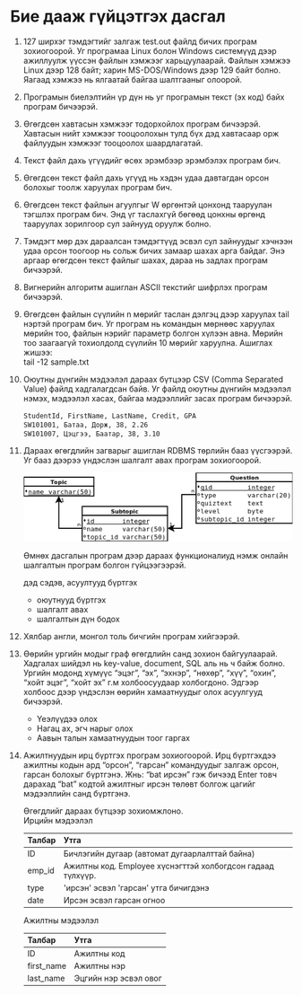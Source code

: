 # Бие дааж гүйцэтгэх дасгал

1. 127 ширхэг тэмдэгтийг залгаж test.out файлд бичих програм зохиогоорой. Уг програмаа Linux болон Windows системүүд дээр ажиллуулж үүссэн файлын хэмжээг харьцуулаарай. Файлын хэмжээ Linux дээр 128 байт; харин MS-DOS/Windows дээр 129 байт болно. Яагаад хэмжээ нь ялгаатай байгаа шалтгааныг олоорой.

2. Програмын биелэлтийн үр дүн нь уг програмын текст \(эх код\) байх програм бичээрэй.

3. Өгөгдсөн хавтасын хэмжээг тодорхойлох програм бичээрэй. Хавтасын нийт хэмжээг тооцоолохын тулд бүх дэд хавтасаар орж файлуудын хэмжээг тооцоолох шаардлагатай.

4. Текст файл дахь үгүүдийг өсөх эрэмбээр эрэмбэлэх програм бич.

5. Өгөгдсөн текст файл дахь үгүүд нь  хэдэн удаа давтагдан орсон болохыг тоолж харуулах програм бич.

6. Өгөгдсөн текст файлын агуулгыг W өргөнтэй цонхонд тааруулан тэгшлэх програм бич. Энд үг таслахгүй бөгөөд цонхны өргөнд тааруулах зорилгоор сул зайнууд оруулж болно.

7. Тэмдэгт мөр дэх дараалсан тэмдэгтүүд эсвэл сул зайнуудыг хэчнээн удаа орсон тоогоор нь сольж бичих замаар шахах арга байдаг. Энэ аргаар өгөгдсөн текст файлыг шахах, дараа нь задлах програм бичээрэй.

8. Вигнерийн алгоритм ашиглан ASCII текстийг шифрлэх програм бичээрэй.

9. Өгөгдсөн файлын сүүлийн n мөрийг таслан дэлгэц дээр харуулах tail нэртэй програм бич. Уг програм нь командын мөрнөөс харуулах мөрийн тоо, файлын нэрийг параметр болгон хүлээн авна. Мөрийн тоо заагаагүй тохиолдолд сүүлийн 10 мөрийг харуулна. Ашиглах жишээ:  
   tail -12 sample.txt

10. Оюутны дүнгийн мэдээлэл дараах бүтцээр CSV \(Comma Separated Value\) файлд хадгалагдсан байв. Уг файлд оюутны дүнгийн мэдээлэл нэмэх, мэдээлэл хасах, байгаа мэдээллийг засах програм бичээрэй.

	```csv
	StudentId, FirstName, LastName, Credit, GPA
	SW101001, Батаа, Дорж, 38, 2.26
	SW101007, Цэцгээ, Баатар, 38, 3.10
	```

11. Дараах өгөгдлийн загварыг ашиглан RDBMS төрлийн бааз үүсгээрэй. Уг бааз дээрээ үндэслэн шалгалт авах програм зохиогоорой.

	![](/5_data/res/exam.png)

	Өмнөх дасгалын програм дээр дараах функционалиуд нэмж онлайн шалгалтын програм болгон гүйцээгээрэй.

	дэд сэдэв, асуултууд бүртгэх

	* оюутнууд бүртгэх
	* шалгалт авах
	* шалгалтын дүн бодох

12. Хялбар англи, монгол толь бичгийн програм хийгээрэй.

13. Өөрийн ургийн модыг граф өгөгдлийн санд зохион байгуулаарай. Хадгалах шийдэл нь key-value, document, SQL аль нь ч байж болно. Ургийн модонд хүмүүс “эцэг”, “эх”, “эхнэр”, “нөхөр”, “хүү”, “охин”, “хойт эцэг”, “хойт эх” г.м холбоосуудаар холбогдоно. Эдгээр холбоос дээр үндэслэн өөрийн хамаатнуудыг олох асуулгууд бичээрэй.

	* Үеэлүүдээ олох
	* Нагац ах, эгч нарыг олох
	* Аавын талын хамаатнуудын тоог гаргах

14. Ажилтнуудын ирц бүртгэх програм зохиогоорой. Ирц бүртгэхдээ ажилтны кодын ард “орсон”, “гарсан” командуудыг залгаж орсон, гарсан болохыг бүртгэнэ.  Жнь: “bat ирсэн” гэж бичээд Enter товч дарахад “bat” кодтой ажилтныг ирсэн төлөвт болгож  цагийг мэдээллийн санд бүртгэнэ.

	Өгөгдлийг дараах бүтцээр зохиомжлоно.  
	Ирцийн мэдээлэл

	| Талбар | Утга |
	| --- | --- |
	| ID | Бичлэгийн дугаар \(автомат дугаарлалттай байна\) |
	| emp\_id | Ажилтны код. Employee хүснэгттэй холбогдсон гадаад түлхүүр. |
	| type | 'ирсэн' эсвэл 'гарсан' утга бичигдэнэ |
	| date | Ирсэн эсвэл гарсан огноо |

	Ажилтны мэдээлэл

	| Талбар | Утга |
	| --- | --- |
	| ID | Ажилтны код |
	| first\_name | Ажилтны нэр |
	| last\_name | Эцгийн нэр эсвэл овог |



